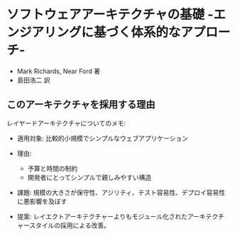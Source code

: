 # ソフトウェアアーキテクチャの基礎 -エンジアリングに基づく体系的なアプローチ-
- Mark Richards, Near Ford 著
- 島田浩二 訳

## このアーキテクチャを採用する理由
レイヤードアーキテクチャについてのメモ:
- 適用対象: 比較的小規模でシンプルなウェブアプリケーション
- 理由:
  - 予算と時間の制約
  - 開発者にとってシンプルで親しみやすい構造

- 課題: 規模の大きさが保守性、アジリティ、テスト容易性、デプロイ容易性に悪影響を及ぼす
- 提案: レイエクトアーキテクチャーよりもモジュール化されたアーキテクチャースタイルの採用による改善。